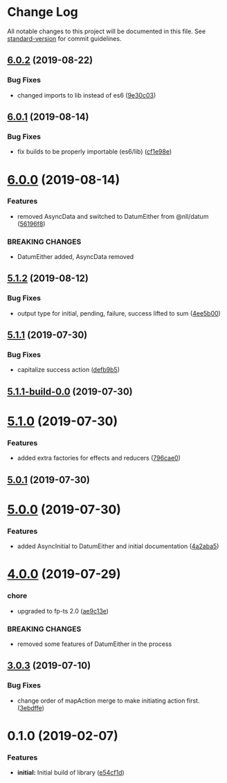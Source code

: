 # Change Log

All notable changes to this project will be documented in this file. See [standard-version](https://github.com/conventional-changelog/standard-version) for commit guidelines.

## [6.0.2](https://github.com/nullpub/dux/compare/v6.0.1...v6.0.2) (2019-08-22)


### Bug Fixes

* changed imports to lib instead of es6 ([9e30c03](https://github.com/nullpub/dux/commit/9e30c03))



## [6.0.1](https://github.com/nullpub/dux/compare/v6.0.0...v6.0.1) (2019-08-14)


### Bug Fixes

* fix builds to be properly importable (es6/lib) ([cf1e98e](https://github.com/nullpub/dux/commit/cf1e98e))



# [6.0.0](https://github.com/nullpub/dux/compare/v5.1.2...v6.0.0) (2019-08-14)


### Features

* removed AsyncData and switched to DatumEither from @nll/datum ([56196f8](https://github.com/nullpub/dux/commit/56196f8))


### BREAKING CHANGES

* DatumEither added, AsyncData removed



## [5.1.2](https://github.com/nullpub/dux/compare/v5.1.1...v5.1.2) (2019-08-12)

### Bug Fixes

- output type for initial, pending, failure, success lifted to sum ([4ee5b00](https://github.com/nullpub/dux/commit/4ee5b00))

## [5.1.1](https://github.com/nullpub/dux/compare/v5.1.1-build-0.0...v5.1.1) (2019-07-30)

### Bug Fixes

- capitalize success action ([defb9b5](https://github.com/nullpub/dux/commit/defb9b5))

## [5.1.1-build-0.0](https://github.com/nullpub/dux/compare/v5.1.0...v5.1.1-build-0.0) (2019-07-30)

# [5.1.0](https://github.com/nullpub/dux/compare/v5.0.1...v5.1.0) (2019-07-30)

### Features

- added extra factories for effects and reducers ([796cae0](https://github.com/nullpub/dux/commit/796cae0))

## [5.0.1](https://github.com/nullpub/dux/compare/v5.0.0...v5.0.1) (2019-07-30)

# [5.0.0](https://github.com/nullpub/dux/compare/v4.0.0...v5.0.0) (2019-07-30)

### Features

- added AsyncInitial to DatumEither and initial documentation ([4a2aba5](https://github.com/nullpub/dux/commit/4a2aba5))

# [4.0.0](https://github.com/nullpub/dux/compare/v3.0.3...v4.0.0) (2019-07-29)

### chore

- upgraded to fp-ts 2.0 ([ae9c13e](https://github.com/nullpub/dux/commit/ae9c13e))

### BREAKING CHANGES

- removed some features of DatumEither in the process

## [3.0.3](https://github.com/nullpub/dux/compare/v3.0.2...v3.0.3) (2019-07-10)

### Bug Fixes

- change order of mapAction merge to make initiating action first. ([3ebdffe](https://github.com/nullpub/dux/commit/3ebdffe))

<a name="0.1.0"></a>

# 0.1.0 (2019-02-07)

### Features

- **initial:** Initial build of library ([e54cf1d](https://github.com/nullpub/dux/commit/e54cf1d))
